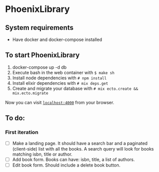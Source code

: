 # PhoenixLibrary

## System requirements

  * Have docker and docker-compose installed

## To start PhoenixLibrary

  1. docker-compose up -d db
  2. Execute bash in the web container with `$ make sh`
  3. Install node dependencies with `# npm install`
  4. Install elixir dependencies with `# mix deps.get`
  5. Create and migrate your database with `# mix ecto.create && mix.ecto.migrate`

Now you can visit [`localhost:4000`](http://localhost:4000) from your browser.

## To do:

### First iteration

  - [ ] Make a landing page. It should have a search bar and a paginated (client-side) list with all the books. A search
        query will look for books matching isbn, title or author.
  - [ ] Add book form. Books can have: isbn, title, a list of authors.
  - [ ] Edit book form. Should include a delete book button.
